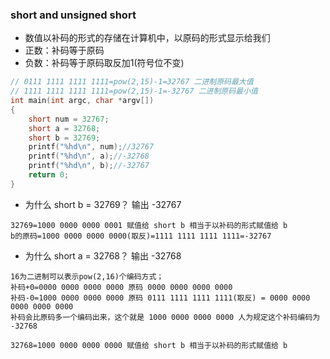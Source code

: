 ### short and unsigned short
* 数值以补码的形式的存储在计算机中，以原码的形式显示给我们
* 正数：补码等于原码
* 负数：补码等于原码取反加1(符号位不变)
```c
// 0111 1111 1111 1111=pow(2,15)-1=32767 二进制原码最大值
// 1111 1111 1111 1111=pow(2,15)-1=-32767 二进制原码最小值
int main(int argc, char *argv[])
{
	short num = 32767;
	short a = 32768;
	short b = 32769;
	printf("%hd\n", num);//32767
	printf("%hd\n", a);//-32768
	printf("%hd\n", b);//-32767
	return 0;
}
```
* 为什么 short b = 32769？ 输出 -32767
```
32769=1000 0000 0000 0001 赋值给 short b 相当于以补码的形式赋值给 b
b的原码=1000 0000 0000 0000(取反)=1111 1111 1111 1111=-32767
```
* 为什么 short a = 32768？ 输出 -32768
```
16为二进制可以表示pow(2,16)个编码方式；
补码+0=0000 0000 0000 0000 原码 0000 0000 0000 0000
补码-0=1000 0000 0000 0000 原码 0111 1111 1111 1111(取反) = 0000 0000 0000 0000 0000
补码会比原码多一个编码出来，这个就是 1000 0000 0000 0000 人为规定这个补码编码为 -32768

32768=1000 0000 0000 0000 赋值给 short b 相当于以补码的形式赋值给 b
```
